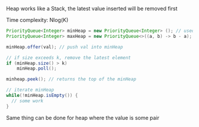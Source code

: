 Heap works like a Stack, the latest value inserted will be removed first

Time complexity: Nlog(K)

```java
PriorityQueue<Integer> minHeap = new PriorityQueue<Integer> (); // used to find kth largest
PriorityQueue<Integer> maxHeap = new PriorityQueue<>((a, b) -> b - a); // used to find kth smallest

minHeap.offer(val); // push val into minHeap

// if size exceeds k, remove the latest element
if (minHeap.size() > k)
    minHeap.poll();

minheap.peek(); // returns the top of the minHeap

// iterate minHeap
while(!minHeap.isEmpty()) {
  // some work
}
```

Same thing can be done for heap where the value is some pair
